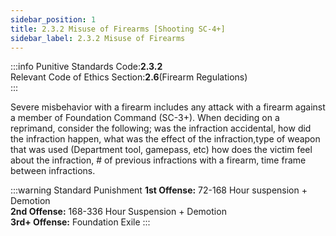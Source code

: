 ```yaml
---
sidebar_position: 1
title: 2.3.2 Misuse of Firearms [Shooting SC-4+]
sidebar_label: 2.3.2 Misuse of Firearms
---
```


:::info
Punitive Standards Code:<TextColor color="#E46C07">**2.3.2**</TextColor> <br />
Relevant Code of Ethics Section:<TextColor color="#21E006">**2.6**</TextColor>(Firearm Regulations) <br />
:::

Severe misbehavior with a firearm includes any attack with a firearm against a member of Foundation Command (SC-3+). When deciding on a reprimand, consider the following; was the infraction accidental, how did the infraction happen, what was the effect of the infraction,type of weapon that was used (Department tool, gamepass, etc) how does the victim feel about the infraction, # of previous infractions with a firearm, time frame between infractions. 

:::warning Standard Punishment
**1st Offense:** 72-168 Hour suspension + Demotion <br />
**2nd Offense:** 168-336 Hour Suspension + Demotion <br />
**3rd+ Offense:** Foundation Exile
:::